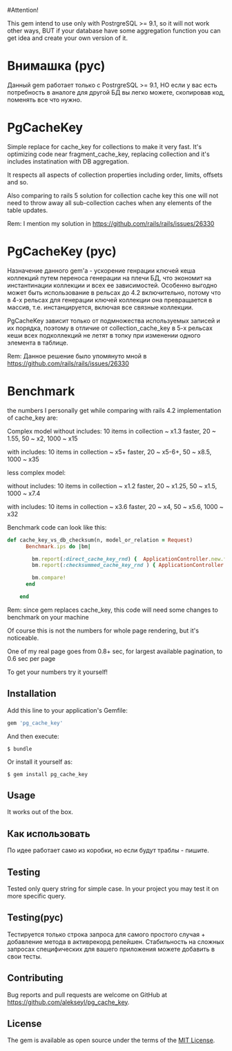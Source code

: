 #Attention! 

This gem intend to use only with PostrgreSQL >= 9.1, so it will not work other ways, BUT if your database have some 
aggregation function you can get idea and create your own version of it.

# Внимашка (рус)

Данный gem работает только с PostrgreSQL >= 9.1, НО если у вас есть потребность в аналоге для другой БД вы 
легко можете, скопировав код, поменять все что нужно. 

# PgCacheKey
Simple replace for cache_key for collections to make it very fast. 
It's optimizing code near fragment_cache_key, replacing collection and it's includes instatination with DB aggregation.

It respects all aspects of collection properties including order, limits, offsets and so.

Also comparing to rails 5 solution for collection cache key this one will not need to throw away all sub-collection caches 
when any elements of the table updates. 

Rem: I mention my solution in https://github.com/rails/rails/issues/26330 

# PgCacheKey (рус)

Назначение данного gem'а - ускорение генрации ключей кеша коллекций путем переноса генерации на плечи БД, что экономит на инстантинации коллекции и всех ее зависимостей. Особенно выгодно может быть использование в рельсах до 4.2 включительно, потому что в 4-х рельсах для генерации ключей коллекции она превращается в массив, т.е. инстанцируется, включая все связные коллекции.  

PgCacheKey зависит только от подмножества используемых записей и их порядка, поэтому в отличие от collection_cache_key в 5-х 
рельсах кеши всех подколлекций не летят в топку при изменении одного элемента в таблице.  

Rem: Данное решение было упомянуто мной в https://github.com/rails/rails/issues/26330 

# Benchmark
the numbers I personally get while comparing with rails 4.2 implementation of cache_key are:
 
Complex model
without includes: 10 items in collection ~ x1.3 faster, 20 ~ 1.55, 50 ~ x2, 1000 ~ x15

with includes:  10 items in collection ~ x5+ faster, 20 ~ x5-6+, 50 ~ x8.5, 1000 ~ x35

less complex model:

without includes: 10 items in collection ~ x1.2 faster, 20 ~ x1.25, 50 ~ x1.5, 1000 ~ x7.4

with includes: 10 items in collection ~ x3.6 faster, 20 ~ x4, 50 ~ x5.6, 1000 ~ x32

Benchmark code can look like this:

```ruby
def cache_key_vs_db_checksum(n, model_or_relation = Request)
      Benchmark.ips do |bm|

        bm.report(:direct_cache_key_rnd) {  ApplicationController.new.fragment_cache_key( model_or_relation.limit(n).random().old_cache_key ) ; :done }
        bm.report(:checksummed_cache_key_rnd ) { ApplicationController.new.fragment_cache_key( model_or_relation.limit(n).random().new_cash_key ); :done }

        bm.compare!
      end

    end
```
Rem: since gem replaces cache_key, this code will need some changes to benchmark on your machine 

Of course this is not the numbers for whole page rendering, but it's noticeable. 

One of my real page goes from 0.8+ sec, for largest available pagination, to 0.6 sec per page 

To get your numbers try it yourself!

## Installation

Add this line to your application's Gemfile:

```ruby
gem 'pg_cache_key'
```

And then execute:

    $ bundle

Or install it yourself as:

    $ gem install pg_cache_key

## Usage
It works out of the box. 

## Как использовать

По идее работает само из коробки, но если будут траблы - пишите.

## Testing
Tested only query string for simple case. In your project you may test it on more specific query. 

## Testing(рус)
Тестируется только строка запроса для самого простого случая + добавление метода в активрекорд релейшен. 
Стабильность на сложных запросах специфических для вашего приложения можете добавить в свои тесты.

## Contributing

Bug reports and pull requests are welcome on GitHub at https://github.com/alekseyl/pg_cache_key.

## License

The gem is available as open source under the terms of the [MIT License](http://opensource.org/licenses/MIT).

